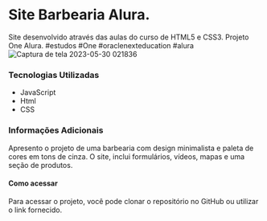 # Site Barbearia Alura.
Site desenvolvido através das aulas do curso de HTML5 e CSS3. Projeto One Alura. #estudos #One #oraclenexteducation #alura 
![Captura de tela 2023-05-30 021836](https://github.com/FrancineMBerto/One-Alura---Site-Barbearia-Alura./assets/129636115/0cf69041-152c-48e0-a1ba-4804af2de6da)

### Tecnologias Utilizadas
- JavaScript
- Html
- CSS

### Informações Adicionais
Apresento o projeto de uma barbearia com design minimalista e paleta de cores em tons de cinza. O site, inclui formulários, vídeos, mapas e uma seção de produtos.

#### Como acessar
Para acessar o projeto, você pode clonar o repositório no GitHub ou utilizar o link fornecido.
